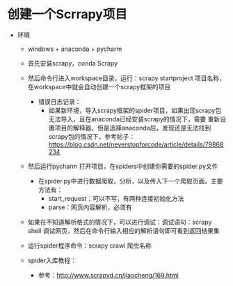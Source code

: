 # 创建一个Scrrapy项目
* 环境
    * windows + anaconda + pycharm
    * 首先安装scrapy，conda Scrapy
    * 然后命令行进入workspace目录，运行：scrapy startproject 项目名称，在workspace中就会自动创建一个scrapy框架的项目
        * 错误日志记录：
            * 如果新环境，导入scrapy框架的spider项目，如果出现scrapy包无法导入，且在anaconda已经安装scrapy的情况下，需要
                重新设置项目的解释器，但是选择anaconda后，发现还是无法找到scrapy包的情况下，参考帖子：https://blog.csdn.net/neverstopforcode/article/details/79868234
    * 然后运行pycharm 打开项目，在spiders中创建你需要的spider.py文件
        * 在spider.py中进行数据爬取，分析，以及传入下一个爬取页面。主要方法有：
            * start_request：可以不写，有两种连接初始化方法
            * parse：网页内容解析，必须有
    * 如果在不知道解析格式的情况下，可以进行调试：调试语句：scrapy shell 调试网页，然后在命令行输入相应的解析语句即可看到返回结果集
    * 运行spider程序命令：scrapy crawl 爬虫名称
    
    * spider入库教程：
        * 参考：http://www.scrapyd.cn/jiaocheng/169.html
    